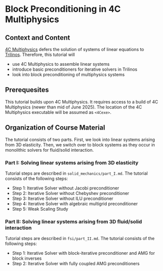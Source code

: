 # Block Preconditioning in 4C Multiphysics

## Context and Content

[4C Multiphysics](https://4c-multiphysics.org) defers the solution of systems of linear equations to [Trilinos](https://trilinos.github.io).
Therefore, this tutorial will

- use 4C Multiphysics to assemble linear systems
- introduce basic preconditioners for iterative solvers in Trilinos
- look into block preconditioning of multiphysics systems

## Prerequesites

This tutorial builds upon 4C Multiphysics. It requires access to a build of 4C Multiphysics (newer than mid of June 2025). The location of the 4C Multiphysics executable will be assumed as `<4Cexe>`.

## Organization of Course Material

The tutorial consists of two parts. First, we look into linear systems arising from 3D elasticity. Then, we switch over to block systems as they occur in monolithic solvers for fluid/solid interaction.

### Part I: Solving linear systems arising from 3D elasticity

Tutorial steps are described in `solid_mechanics/part_I.md`. The tutorial consists of the following steps:

- Step 1: Iterative Solver without Jacobi preconditioner
- Step 2: Iterative Solver without Chebyshev preconditioner
- Step 3: Iterative Solver without ILU preconditioner
- Step 4: Iterative Solver with algebraic multigrid preconditioner
- Step 5: Weak Scaling Study

### Part II: Solving linear systems arising from 3D fluid/solid interaction

Tutorial steps are described in `fsi/part_II.md`. The tutorial consists of the following steps:

- Step 1: Iterative Solver with block-iterative preconditioner and AMG for block inverses
- Step 2: Iterative Solver with fully coupled AMG preconditioners
